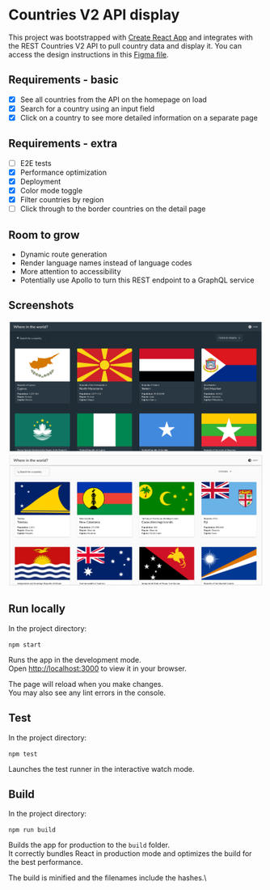# Countries V2 API display

This project was bootstrapped with [Create React App](https://github.com/facebook/create-react-app) and integrates with the REST Countries V2 API to pull country data and display it. You can access the design instructions in this [Figma file](https://www.figma.com/file/yibnsJAbCTBjeBYpWjkuB0/Untitled?node-id=1%3A24).

## Requirements - basic
- [x] See all countries from the API on the homepage on load
- [x] Search for a country using an input field
- [x] Click on a country to see more detailed information on a separate page

## Requirements - extra
- [ ] E2E tests
- [x] Performance optimization
- [x] Deployment
- [x] Color mode toggle
- [x] Filter countries by region
- [ ] Click through to the border countries on the detail page

## Room to grow
- Dynamic route generation 
- Render language names instead of language codes
- More attention to accessibility
- Potentially use Apollo to turn this REST endpoint to a GraphQL service


## Screenshots

![image1.png](image1.png)
![image2.png](image2.png)

## Run locally

In the project directory:

 `npm start`

Runs the app in the development mode.\
Open [http://localhost:3000](http://localhost:3000) to view it in your browser.

The page will reload when you make changes.\
You may also see any lint errors in the console.

## Test

In the project directory:

`npm test`

Launches the test runner in the interactive watch mode.

## Build
In the project directory:

`npm run build`

Builds the app for production to the `build` folder.\
It correctly bundles React in production mode and optimizes the build for the best performance.

The build is minified and the filenames include the hashes.\
